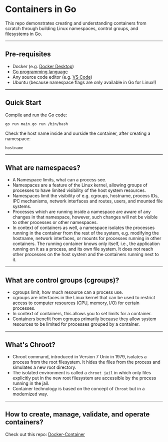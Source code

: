 # Containers in Go

This repo demonstrates creating and understanding containers from scratch through building Linux namespaces, control groups, and filesystems in Go.

---

## Pre-requisites

- Docker (e.g. [Docker Desktop](https://www.docker.com/products/docker-desktop/))
- [Go programming language](https://go.dev/dl/)
- Any source code editor (e.g. [VS Code](https://code.visualstudio.com/download))
- Ubuntu (because namespace flags are only available in Go for Linux!)

---

## Quick Start

Compile and run the Go code:
```
go run main.go run /bin/bash
```

Check the host name inside and ourside the container, after creating a namespace:
```
hostname
```

---

## What are namespaces?

- A Namespace limits, what can a process see.
- Namespaces are a feature of the Linux kernel, allowing groups of processes to have limited visibility of the host system resources.
- Namespaces limit the visibility of e.g. cgroups, hostname, process IDs, IPC mechanisms, network interfaces and routes, users, and mounted file systems.
- Processes which are running inside a namespace are aware of any changes in that namespace, however, such changes will not be visible to other processes or other namespaces.
- In context of containers as well, a namespace isolates the processes running in the container from the rest of the system, e.g. modifying the hostname, network interfaces, or mounts for processes running in other containers. The running container knows only itself, i.e., the application running on it as a process, and its own file system. It does not reach other processes on the host system and the containers running next to it.

---

## What are control groups (cgroups)?

- cgroups limit, how much resource can a process use.
- cgroups are interfaces in the Linux kernel that can be used to restrict access to computer resources (CPU, memory, I/O) for certain processes.
- In context of containers, this allows you to set limits for a container.
- Containers benefit from cgroups primarily because they allow system resources to be limited for processes grouped by a container.

---

## What's Chroot?

- Chroot command, introduced in Version 7 Unix in 1979, isolates a process from the root filesystem. It hides the files from the process and simulates a new root directory.
- The isolated environment is called a `chroot jail` in which only files explicitly put in the new root filesystem are accessible by the process running in the jail.
- Container technology is based on the concept of `Chroot` but in a modernized way.

---

## How to create, manage, validate, and operate containers?

Check out this repo: [Docker-Container](https://github.com/Memal7/docker-container)
